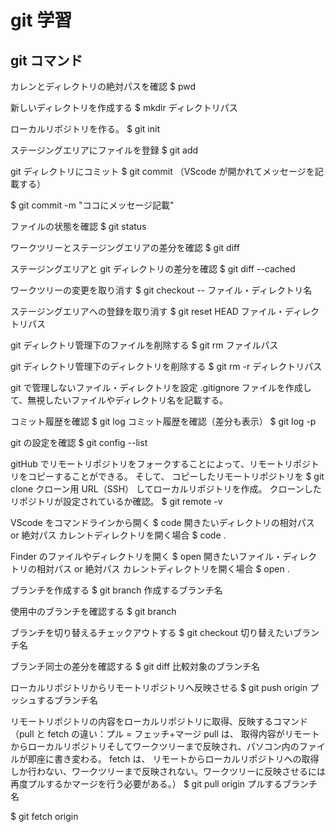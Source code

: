 # git 学習

## git コマンド

カレンとディレクトリの絶対パスを確認
$ pwd

新しいディレクトリを作成する
$ mkdir ディレクトリパス

ローカルリポジトリを作る。
$ git init

ステージングエリアにファイルを登録
$ git add

git ディレクトリにコミット
$ git commit
（VScode が開かれてメッセージを記載する）

$ git commit -m "ココにメッセージ記載"

ファイルの状態を確認
$ git status

ワークツリーとステージングエリアの差分を確認
$ git diff

ステージングエリアと git ディレクトリの差分を確認
$ git diff --cached

ワークツリーの変更を取り消す
$ git checkout -- ファイル・ディレクトリ名

ステージングエリアへの登録を取り消す
$ git reset HEAD ファイル・ディレクトリパス

git ディレクトリ管理下のファイルを削除する
$ git rm ファイルパス

git ディレクトリ管理下のディレクトリを削除する
$ git rm -r ディレクトリパス

git で管理しないファイル・ディレクトリを設定
.gitignore ファイルを作成して、無視したいファイルやディレクトリ名を記載する。

コミット履歴を確認
$ git log
コミット履歴を確認（差分も表示）
$ git log -p

git の設定を確認
$ git config --list

gitHub でリモートリポジトリをフォークすることによって、リモートリポジトリをコピーすることができる。
そして、
コピーしたリモートリポジトリを
$ git clone クローン用 URL（SSH）
してローカルリポジトリを作成。
クローンしたリポジトリが設定されているか確認。
$ git remote -v

VScode をコマンドラインから開く
$ code 開きたいディレクトリの相対パス or 絶対パス
カレントディレクトリを開く場合
$ code .

Finder のファイルやディレクトリを開く
$ open 開きたいファイル・ディレクトリの相対パス or 絶対パス
カレントディレクトリを開く場合
$ open .

ブランチを作成する
$ git branch 作成するブランチ名

使用中のブランチを確認する
$ git branch

ブランチを切り替えるチェックアウトする
$ git checkout 切り替えたいブランチ名

ブランチ同士の差分を確認する
$ git diff 比較対象のブランチ名

ローカルリポジトリからリモートリポジトリへ反映させる
$ git push origin プッシュするブランチ名

リモートリポジトリの内容をローカルリポジトリに取得、反映するコマンド
（pull と fetch の違い：プル = フェッチ+マージ
pull は、
取得内容がリモートからローカルリポジトリそしてワークツリーまで反映され、パソコン内のファイルが即座に書き変わる。
fetch は、
リモートからローカルリポジトリへの取得しか行わない、ワークツリーまで反映されない。ワークツリーに反映させるには再度プルするかマージを行う必要がある。）
$ git pull origin プルするブランチ名

$ git fetch origin
